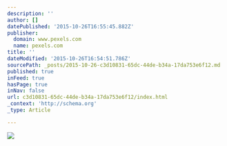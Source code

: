 ```yaml
---
description: ''
author: []
datePublished: '2015-10-26T16:55:45.882Z'
publisher:
  domain: www.pexels.com
  name: pexels.com
title: ''
dateModified: '2015-10-26T16:54:51.786Z'
sourcePath: _posts/2015-10-26-c3d10831-65dc-44de-b34a-17da753e6f12.md
published: true
inFeed: true
hasPage: true
inNav: false
url: c3d10831-65dc-44de-b34a-17da753e6f12/index.html
_context: 'http://schema.org'
_type: Article

---
```

![](https://static.pexels.com/photos/3510/hand-apple-iphone-smartphone-large.jpg)